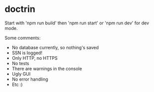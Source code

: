 # doctrin

Start with 'npm run build' then 'npm run start' or 'npm run dev' for dev mode.

Some comments:
- No database currently, so nothing's saved
- SSN is logged!
- Only HTTP, no HTTPS
- No tests 
- There are warnings in the console
- Ugly GUI
- No error handling
- Etc :)